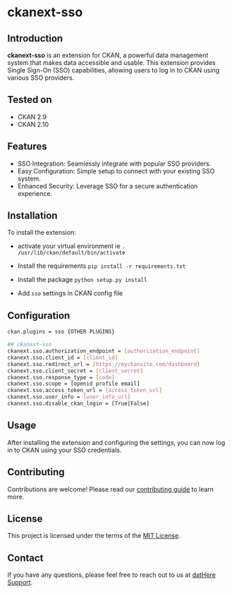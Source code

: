 # ckanext-sso

## Introduction
**ckanext-sso** is an extension for CKAN, a powerful data management system that makes data accessible and usable. This extension provides Single Sign-On (SSO) capabilities, allowing users to log in to CKAN using various SSO providers.

## Tested on
- CKAN 2.9
- CKAN 2.10

## Features

* SSO Integration: Seamlessly integrate with popular SSO providers.
* Easy Configuration: Simple setup to connect with your existing SSO system.
* Enhanced Security: Leverage SSO for a secure authentication experience.

## Installation

To install the extension:

- activate your virtual environment ie `. /usr/lib/ckan/default/bin/activate`

- Install the requirements `pip install -r requirements.txt`

- Install the package `python setup.py install`

- Add `sso` settings in CKAN config file

## Configuration

```bash
ckan.plugins = sso {OTHER PLUGINS}

## ckanext-sso
ckanext.sso.authorization_endpoint = [authorization_endpoint]
ckanext.sso.client_id = [client_id]
ckanext.sso.redirect_url = [https://myckansite.com/dashboard]
ckanext.sso.client_secret = [client_secret]
ckanext.sso.response_type = [code]
ckanext.sso.scope = [openid profile email]
ckanext.sso.access_token_url = [access_token_url]
ckanext.sso.user_info = [user_info_url]
ckanext.sso.disable_ckan_login = [True|False]
```

## Usage

After installing the extension and configuring the settings, you can now log in to CKAN using your SSO credentials.

## Contributing

Contributions are welcome! Please read our [contributing guide](CONTRIBUTING.md) to learn more.

## License

This project is licensed under the terms of the [MIT License](LICENSE).

## Contact

If you have any questions, please feel free to reach out to us at [
datHere Support](mailto:<support@dathere.com>).
